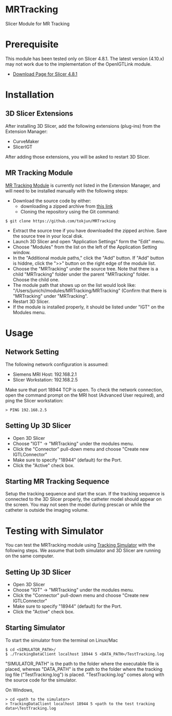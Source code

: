 MRTracking
==============
Slicer Module for MR Tracking


Prerequisite
============

This module has been tested only on Slicer 4.8.1. The latest version (4.10.x) may not work due to the implementation of the OpenIGTLink module.
- [Download Page for Slicer 4.8.1](http://slicer.kitware.com/midas3/folder/274)

Installation
============

3D Slicer Extensions
--------------------

After installing 3D Slicer, add the following extensions (plug-ins) from the Extension Manager:

- CurveMaker
- SlicerIGT

After adding those extensions, you will be asked to restart 3D Slicer.

MR Tracking Module
------------------

[MR Tracking Module](https://github.com/tokjun/MRTracking) is currently not listed in the Extension Manager, and will need to be installed manually with the following steps:

- Download the source code by either:
  - downloading a zipped archive from [this link](https://github.com/tokjun/MRTracking/archive/master.zip)
  - Cloning the repository using the Git command:

~~~~
$ git clone https://github.com/tokjun/MRTracking
~~~~

- Extract the source tree if you have downloaded the zipped archive. Save the source tree in your local disk.
- Launch 3D Slicer and open "Application Settings" form the "Edit" menu.
- Choose "Modules" from the list on the left of the Application Setting window.
- In the "Additional module paths," click the "Add" button. If "Add" button is hiddne, click the ">>" button on the right edge of the module list.
- Choose the "MRTracking" under the source tree. Note that there is a child "MRTracking" folder under the parent "MRTracking" folder. Choose the child one.
- The module path that shows up on the list would look like: "/Users/junichi/modules/MRTracking/MRTracking" (Confirm that there is "MRTracking" under "MRTracking".
- Restart 3D Slicer.
- If the module is installed properly, it should be listed under "IGT" on the Modules menu.

Usage
=====

Network Setting
---------------
The following network configuration is assumed:
- Siemens MRI Host: 192.168.2.1
- Slicer Workstation: 192.168.2.5

Make sure that port 18944 TCP is open. To check the network connection, open the command prompt on the MRI host (Advanced User required), and ping the Slicer workstation:

~~~~
> PING 192.168.2.5
~~~~


Setting Up 3D Slicer
--------------------
- Open 3D Slicer
- Choose "IGT" -> "MRTracking" under the modules menu.
- Click the "Connector" pull-down menu and choose "Create new IGTLConnector"
- Make sure to specify "18944" (default) for the Port.
- Click the "Active" check box.


Starting MR Tracking Sequence
-----------------------------
Setup the tracking sequence and start the scan. If the tracking sequence is connected to the 3D Slicer properly, the catheter model should appear on the screen. You may not seen the model during prescan or while the catheter is outside the imaging volume.


Testing with Simulator
======================

You can test the MRTracking module using [Tracking Simulator](https://github.com/tokjun/MRCatheterTrackingSim) with the following steps. We assume that both simulator and 3D Slicer are running on the same computer.


Setting Up 3D Slicer
--------------------
- Open 3D Slicer
- Choose "IGT" -> "MRTracking" under the modules menu.
- Click the "Connector" pull-down menu and choose "Create new IGTLConnector"
- Make sure to specify "18944" (default) for the Port.
- Click the "Active" check box.


Starting Simulator
------------------
To start the simulator from the terminal on Linux/Mac

~~~~
$ cd <SIMULATOR_PATH>/
$ ./TrackingDataClient localhost 18944 5 <DATA_PATH>/TestTracking.log
~~~~

"SIMULATOR_PATH" is the path to the folder where the executable file is placed, whereas "DATA_PATH" is the path to the folder where the tracking log file ("TestTracking.log") is placed. "TestTracking.log" comes along with the source code for the simulator.

On Windows,

~~~~
> cd <path to the simulator>
> TrackingDataClient localhost 18944 5 <path to the test tracking data>\TestTracking.log
~~~~




















